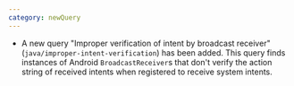 ```yaml
---
category: newQuery
---
```

* A new query "Improper verification of intent by broadcast receiver" (`java/improper-intent-verification`) has been added. 
This query finds instances of Android `BroadcastReceiver`s that don't verify the action string of received intents when registered
to receive system intents.